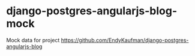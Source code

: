 # django-postgres-angularjs-blog-mock
Mock data for project https://github.com/EndyKaufman/django-postgres-angularjs-blog
